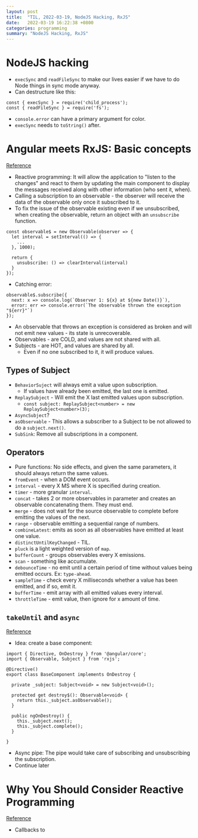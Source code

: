 ```yaml
---
layout: post
title:  "TIL, 2022-03-19, NodeJS Hacking, RxJS"
date:   2022-03-19 16:22:38 +0800
categories: programming
summary: "NodeJS Hacking, RxJS"
---
```


# NodeJS hacking

- `execSync` and `readFileSync` to make our lives easier if we have to do Node things in sync mode anyway.
- Can destructure like this:

```
const { execSync } = require('child_process');
const { readFileSync } = require('fs');
```

- `console.error` can have a primary argument for color.
- `execSync` needs to `toString()` after.

# Angular meets RxJS: Basic concepts
[Reference](https://javascript.plainenglish.io/angular-meets-rxjs-basic-concepts-f178d8fe0e02)

- Reactive programming: It will allow the application to "listen to the changes" and react to them by updating the main component to display the messages received along with other information (who sent it, when).
- Calling a subscription to an observable - the observer will receive the data of the observable only once it subscribed to it.
- To fix the issue of the observable existing even if we unsubscribed, when creating the observable, return an object with an `unsubscribe` function.

```
const observable$ = new Observable(observer => {
  let interval = setInterval(() => {
    ...
  }, 1000);

  return {
    unsubscribe: () => clearInterval(interval)
  }
});
```

- Catching error:

```
observable$.subscribe({
  next: x => console.log(`Observer 1: ${x} at ${new Date()}`),
  error: err => console.error(`The observable thrown the exception "${err}"`)
});
```

- An observable that throws an exception is considered as broken and will not emit new values - its state is unrecoverable.
- Observables - are COLD, and values are not shared with all.
- Subjects - are HOT, and values are shared by all.
  - Even if no one subscribed to it, it will produce values.

## Types of Subject

- `BehaviorSuject` will always emit a value upon subscription.
  - If values have already been emitted, the last one is emitted.
- `ReplaySubject` - Will emit the X last emitted values upon subscription.
  - `const subject: ReplaySubject<number> = new ReplaySubject<number>(3);`
- `AsyncSubject`?
- `asObservable` - This allows a subscriber to a Subject to be not allowed to do a `subject.next()`.
- `SubSink`: Remove all subscriptions in a component.

## Operators

- Pure functions: No side effects, and given the same parameters, it should always return the same values.
- `fromEvent` - when a DOM event occurs.
- `interval` - every X MS where X is specified during creation.
- `timer` - more granular `interval`.
- `concat` - takes 2 or more observables in parameter and creates an observable concatenating them. They must end.
- `merge` - does not wait for the source observable to complete before emitting the values of the next.
- `range` - observable emitting a sequential range of numbers.
- `combineLatest`: emits as soon as all observables have emitted at least one value.
- `distinctUntilKeyChanged` - TIL.
- `pluck` is a light weighted version of `map`.
- `bufferCount` - groups observables every X emissions.
- `scan` - something like accumulate.
- `debounceTime` - no emit until a certain period of time without values being emitted occurs. Ex: `type-ahead`.
- `sampleTime` - check every X milliseconds whether a value has been emitted, and if so, emit it.
- `bufferTime` - emit array with all emitted values every interval.
- `throttleTime` - emit value, then ignore for x amount of time.

## `takeUntil` and `async`
[Reference](https://javascript.plainenglish.io/angular-meets-rxjs-takeuntil-and-the-async-pipe-4d9c6e3d5c2d)

- Idea: create a base component:

```
import { Directive, OnDestroy } from '@angular/core';
import { Observable, Subject } from 'rxjs';

@Directive()
export class BaseComponent implements OnDestroy {

  private _subject: Subject<void> = new Subject<void>();

  protected get destroy$(): Observable<void> {
    return this._subject.asObservable();
  }

  public ngOnDestroy() {
    this._subject.next();
    this._subject.complete();
  }

}

```

- Async pipe: The pipe would take care of subscribing and unsubscribing the subscription.
- Continue later

# Why You Should Consider Reactive Programming
[Reference](https://goodguydaniel.com/blog/why-reactive-programming)

- Callbacks to
